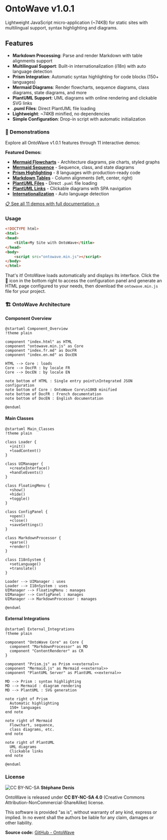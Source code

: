 # OntoWave v1.0.1

Lightweight JavaScript micro-application (~74KB) for static sites with multilingual support, syntax highlighting and diagrams.

## Features

- **Markdown Processing**: Parse and render Markdown with table alignments support
- **Multilingual Support**: Built-in internationalization (i18n) with auto language detection
- **Prism Integration**: Automatic syntax highlighting for code blocks (150+ languages)
- **Mermaid Diagrams**: Render flowcharts, sequence diagrams, class diagrams, state diagrams, and more
- **PlantUML Support**: UML diagrams with online rendering and clickable SVG links
- **.puml Files**: Direct PlantUML file loading
- **Lightweight**: ~74KB minified, no dependencies
- **Simple Configuration**: Drop-in script with automatic initialization

### 🧪 Demonstrations

Explore all OntoWave v1.0.1 features through 11 interactive demos:

**Featured Demos:**
- **[Mermaid Flowcharts](demos/09-mermaid-flowcharts.html)** - Architecture diagrams, pie charts, styled graphs
- **[Mermaid Sequence](demos/10-mermaid-sequence.html)** - Sequence, class, and state diagrams
- **[Prism Highlighting](demos/11-prism-highlight.html)** - 8 languages with production-ready code
- **[Markdown Tables](demos/06-markdown-tables.html)** - Column alignments (left, center, right)
- **[PlantUML Files](demos/07-plantuml-file.html)** - Direct `.puml` file loading
- **[PlantUML Links](demos/05-plantuml-links.html)** - Clickable diagrams with SPA navigation
- **[Internationalization](demos/02-i18n-french.html)** - Auto language detection

[📋 See all 11 demos with full documentation →](demos/)

### Usage

```html
<!DOCTYPE html>
<html>
<head>
    <title>My Site with OntoWave</title>
</head>
<body>
    <script src="ontowave.min.js"></script>
</body>
</html>
```

That's it! OntoWave loads automatically and displays its interface. Click the 🌊 icon in the bottom right to access the configuration panel and generate an HTML page configured to your needs, then download the `ontowave.min.js` file for your project.

### 🏗️ OntoWave Architecture

#### Component Overview

```plantuml
@startuml Component_Overview
!theme plain

component "index.html" as HTML
component "ontowave.min.js" as Core
component "index.fr.md" as DocFR
component "index.en.md" as DocEN

HTML --> Core : loads
Core --> DocFR : by locale FR
Core --> DocEN : by locale EN

note bottom of HTML : Single entry point\nIntegrated JSON configuration
note bottom of Core : OntoWave Core\n18KB minified
note bottom of DocFR : French documentation
note bottom of DocEN : English documentation

@enduml
```

#### Main Classes

```plantuml
@startuml Main_Classes
!theme plain

class Loader {
  +init()
  +loadContent()
}

class UIManager {
  +createInterface()
  +handleEvents()
}

class FloatingMenu {
  +show()
  +hide()
  +toggle()
}

class ConfigPanel {
  +open()
  +close()
  +saveSettings()
}

class MarkdownProcessor {
  +parse()
  +render()
}

class I18nSystem {
  +setLanguage()
  +translate()
}

Loader --> UIManager : uses
Loader --> I18nSystem : uses
UIManager --> FloatingMenu : manages
UIManager --> ConfigPanel : manages
UIManager --> MarkdownProcessor : manages

@enduml
```

#### External Integrations

```plantuml
@startuml External_Integrations
!theme plain

component "OntoWave Core" as Core {
  component "MarkdownProcessor" as MD
  component "ContentRenderer" as CR
}

component "Prism.js" as Prism <<external>>
component "Mermaid.js" as Mermaid <<external>>
component "PlantUML Server" as PlantUML <<external>>

MD --> Prism : syntax highlighting
MD --> Mermaid : diagram rendering
MD --> PlantUML : SVG generation

note right of Prism
  Automatic highlighting
  150+ languages
end note

note right of Mermaid
  Flowchart, sequence,
  class diagrams, etc.
end note

note right of PlantUML
  UML diagrams
  Clickable links
end note

@enduml
```

### License

![CC BY-NC-SA](https://i.creativecommons.org/l/by-nc-sa/4.0/88x31.png) **Stéphane Denis**

OntoWave is released under **CC BY-NC-SA 4.0** (Creative Commons Attribution-NonCommercial-ShareAlike) license.

This software is provided "as is", without warranty of any kind, express or implied. In no event shall the authors be liable for any claim, damages or other liability.

**Source code:** [GitHub - OntoWave](https://github.com/stephanedenis/OntoWave)
